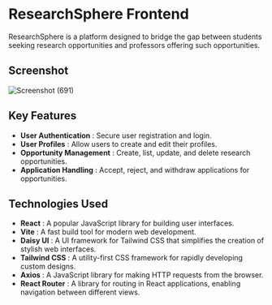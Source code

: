 # ResearchSphere Frontend

ResearchSphere is a platform designed to bridge the gap between students seeking research opportunities and professors offering such opportunities.

## Screenshot

![Screenshot (691)](https://github.com/kishanlalchoudhary/ResearchSphere-Frontend/assets/107745828/8b1782e9-97f2-47c4-ab3f-50f3a02eada5)

## Key Features

- **User Authentication** : Secure user registration and login.
- **User Profiles** : Allow users to create and edit their profiles.
- **Opportunity Management** : Create, list, update, and delete research opportunities.
- **Application Handling** : Accept, reject, and withdraw applications for opportunities.

## Technologies Used

- **React** : A popular JavaScript library for building user interfaces.
- **Vite** : A fast build tool for modern web development.
- **Daisy UI** : A UI framework for Tailwind CSS that simplifies the creation of stylish web interfaces.
- **Tailwind CSS** : A utility-first CSS framework for rapidly developing custom designs.
- **Axios** : A JavaScript library for making HTTP requests from the browser.
- **React Router** : A library for routing in React applications, enabling navigation between different views.
